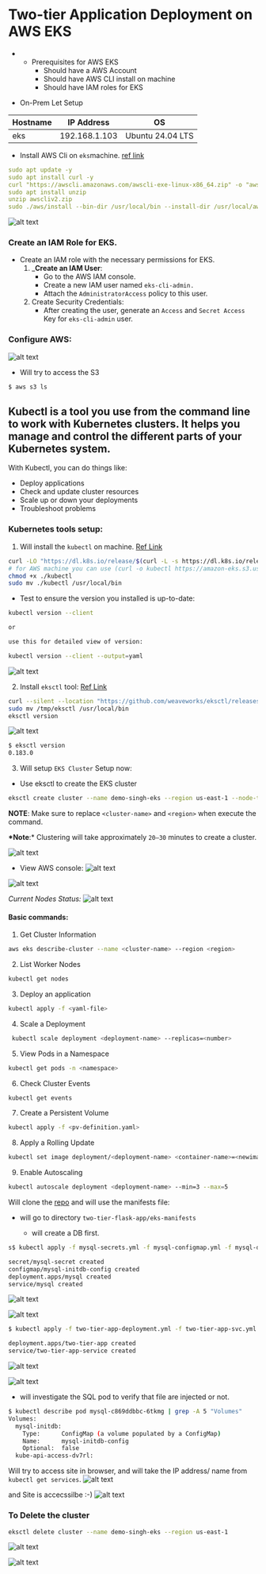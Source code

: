 # Two-tier Application Deployment on AWS EKS

- + Prerequisites for AWS EKS
    - Should have a AWS Account
    - Should have AWS CLI install on machine
    - Should have IAM roles for EKS

* On-Prem Let Setup

| Hostname | IP Address | OS |
|-----------------|-----------------|-----------------|
| eks  | 192.168.1.103  | Ubuntu 24.04 LTS  |

* Install AWS Cli on ```eks```machine. [ref link](https://docs.aws.amazon.com/cli/latest/userguide/getting-started-install.html)
```yaml
sudo apt update -y
sudo apt install curl -y
curl "https://awscli.amazonaws.com/awscli-exe-linux-x86_64.zip" -o "awscliv2.zip"
sudo apt install unzip
unzip awscliv2.zip
sudo ./aws/install --bin-dir /usr/local/bin --install-dir /usr/local/aws-cli --update # we can move to binary so that it can be accessible anywhere.
```
![alt text](image.png)

### Create an IAM Role for EKS.
  - Create an IAM role with the necessary permissions for EKS.
    01. ___Create an IAM User__:
        * Go to the AWS IAM console.
        * Create a new IAM user named ```eks-cli-admin.```
        * Attach the ```AdministratorAccess``` policy to this user.
    02. Create Security Credentials:
        * After creating the user, generate an ```Access``` and ```Secret Access``` Key for ``eks-cli-admin`` user.

### Configure AWS:
![alt text](image-1.png)

* Will try to access the S3 
```sh
$ aws s3 ls
```

## Kubectl is a tool you use from the command line to work with Kubernetes clusters. It helps you manage and control the different parts of your Kubernetes system.

With Kubectl, you can do things like:

- Deploy applications
- Check and update cluster resources
- Scale up or down your deployments
- Troubleshoot problems

### Kubernetes tools setup: 

01. Will install the ```kubectl``` on machine. [Ref Link](https://kubernetes.io/docs/tasks/tools/install-kubectl-linux/)
```sh
curl -LO "https://dl.k8s.io/release/$(curl -L -s https://dl.k8s.io/release/stable.txt)/bin/linux/amd64/kubectl"
# for AWS machine you can use (curl -o kubectl https://amazon-eks.s3.us-west2.amazonaws.com/1.19.6/2021-01-05/bin/linux/amd64/kubectl )
chmod +x ./kubectl
sudo mv ./kubectl /usr/local/bin
```
* Test to ensure the version you installed is up-to-date:
```sh
kubectl version --client

or

use this for detailed view of version:

kubectl version --client --output=yaml
```
![alt text](image-2.png)

02. Install ```eksctl``` tool: [Ref Link](https://docs.aws.amazon.com/emr/latest/EMR-on-EKS-DevelopmentGuide/setting-up-eksctl.html)

```sh
curl --silent --location "https://github.com/weaveworks/eksctl/releases/latest/download/eksctl_$(uname -s)_amd64.tar.gz" | tar xz -C /tmp
sudo mv /tmp/eksctl /usr/local/bin
eksctl version
```
![alt text](image-3.png)

```sh
$ eksctl version
0.183.0
```

03. Will setup ```EKS Cluster``` Setup now:

- Use eksctl to create the EKS cluster

```sh
eksctl create cluster --name demo-singh-eks --region us-east-1 --node-type t2.micro --nodes-min 2 --nodes-max 3

```
__NOTE__: Make sure to replace ```<cluster-name>``` and ```<region>``` when execute the command.

__*Note__:* Clustering will take approximately ```20–30``` minutes to create a cluster.

![alt text](image-5.png)

- View AWS console: 
![alt text](image-6.png)

![alt text](image-4.png)

*Current Nodes Status:*
![alt text](image-7.png)

#### Basic commands:
1. Get Cluster Information
```sh
aws eks describe-cluster --name <cluster-name> --region <region>
```
2. List Worker Nodes
```sh
kubectl get nodes
```
3. Deploy an application
```sh
kubectl apply -f <yaml-file>
```
4. Scale a Deployment
```sh
 kubectl scale deployment <deployment-name> --replicas=<number>
 ```
5. View Pods in a Namespace
```sh
kubectl get pods -n <namespace>
```
6. Check Cluster Events
```sh
kubectl get events
```
7. Create a Persistent Volume
```sh
kubectl apply -f <pv-definition.yaml>
```
8. Apply a Rolling Update
```sh
kubectl set image deployment/<deployment-name> <container-name>=<newimage>
```
9. Enable Autoscaling
```sh
kubectl autoscale deployment <deployment-name> --min=3 --max=5
```

Will clone the [repo](https://github.com/mrbalraj007/two-tier-flask-app) and will use the manifests file:

- will go to directory ```two-tier-flask-app/eks-manifests```

    - will create a DB first.
```sh
s$ kubectl apply -f mysql-secrets.yml -f mysql-configmap.yml -f mysql-deployment.yml -f mysql-svc.yml

secret/mysql-secret created
configmap/mysql-initdb-config created
deployment.apps/mysql created
service/mysql created
```

![alt text](image-8.png)

![alt text](image-9.png)

```sh
$ kubectl apply -f two-tier-app-deployment.yml -f two-tier-app-svc.yml

deployment.apps/two-tier-app created
service/two-tier-app-service created
```
![alt text](image-10.png)

![alt text](image-11.png)

- will investigate the SQL pod to verify that file are injected or not.

```sh
$ kubectl describe pod mysql-c869ddbbc-6tkmg | grep -A 5 "Volumes"
Volumes:
  mysql-initdb:
    Type:      ConfigMap (a volume populated by a ConfigMap)
    Name:      mysql-initdb-config
    Optional:  false
  kube-api-access-dv7rl:
```

Will try to access site in browser, and will take the IP address/ name from ```kubectl get services```.
![alt text](image-13.png)

and Site is accecssilbe :-)
![alt text](image-12.png)

### To Delete the cluster
```sh
eksctl delete cluster --name demo-singh-eks --region us-east-1
```
![alt text](image-14.png)

![alt text](image-15.png)

